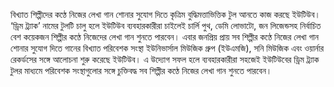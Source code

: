 বিখ্যাত শিল্পীদের কণ্ঠে নিজের লেখা গান শোনার সুযোগ দিতে কৃত্রিম বুদ্ধিমত্তাভিত্তিক টুল আনতে কাজ করছে ইউটিউব। ‘ড্রিম ট্র্যাক’ নামের টুলটি চালু হলে ইউটিউব ব্যবহারকারীরা চাইলেই চার্লি পুথ, ডেমি লোভাটো, জন লিজেন্ডসহ নির্বাচিত বেশ কয়েকজন শিল্পীর কণ্ঠে নিজেদের লেখা গান শুনতে পারবেন। এবার জনপ্রিয় প্রায় সব শিল্পীর কণ্ঠে নিজের লেখা গান শোনার সুযোগ দিতে গানের বিখ্যাত পরিবেশক সংস্থা ইউনিভার্সাল মিউজিক গ্রুপ (ইউএমজি), সনি মিউজিক এবং ওয়ার্নার রেকর্ডসের সঙ্গে আলোচনা শুরু করেছে ইউটিউব। এ উদ্যোগ সফল হলে ব্যবহারকারীরা সহজেই ইউটিউবের ড্রিম ট্র্যাক টুলর মাধ্যমে পরিবেশক সংস্থাগুলোর সঙ্গে চুক্তিবদ্ধ সব শিল্পীর কণ্ঠে নিজের লেখা গান শুনতে পারবেন।
